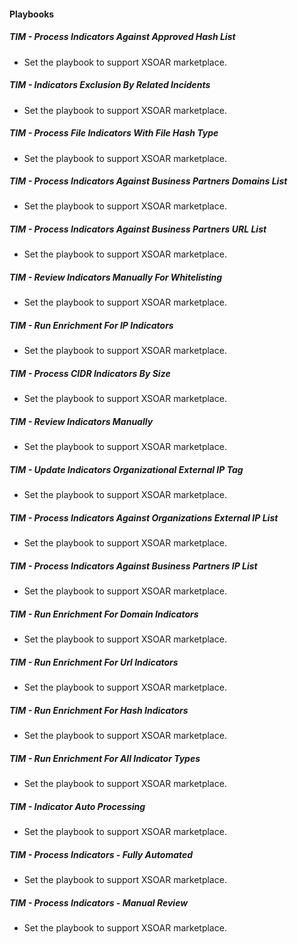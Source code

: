 
#### Playbooks

##### TIM - Process Indicators Against Approved Hash List

- Set the playbook to support XSOAR marketplace.
##### TIM - Indicators Exclusion By Related Incidents

- Set the playbook to support XSOAR marketplace.
##### TIM - Process File Indicators With File Hash Type

- Set the playbook to support XSOAR marketplace.
##### TIM - Process Indicators Against Business Partners Domains List

- Set the playbook to support XSOAR marketplace.
##### TIM - Process Indicators Against Business Partners URL List

- Set the playbook to support XSOAR marketplace.
##### TIM - Review Indicators Manually For Whitelisting

- Set the playbook to support XSOAR marketplace.
##### TIM - Run Enrichment For IP Indicators

- Set the playbook to support XSOAR marketplace.
##### TIM - Process CIDR Indicators By Size

- Set the playbook to support XSOAR marketplace.
##### TIM - Review Indicators Manually

- Set the playbook to support XSOAR marketplace.
##### TIM - Update Indicators Organizational External IP Tag

- Set the playbook to support XSOAR marketplace.
##### TIM - Process Indicators Against Organizations External IP List

- Set the playbook to support XSOAR marketplace.
##### TIM - Process Indicators Against Business Partners IP List

- Set the playbook to support XSOAR marketplace.
##### TIM - Run Enrichment For Domain Indicators

- Set the playbook to support XSOAR marketplace.
##### TIM - Run Enrichment For Url Indicators

- Set the playbook to support XSOAR marketplace.
##### TIM - Run Enrichment For Hash Indicators

- Set the playbook to support XSOAR marketplace.
##### TIM - Run Enrichment For All Indicator Types

- Set the playbook to support XSOAR marketplace.
##### TIM - Indicator Auto Processing

- Set the playbook to support XSOAR marketplace.
##### TIM - Process Indicators - Fully Automated

- Set the playbook to support XSOAR marketplace.
##### TIM - Process Indicators - Manual Review

- Set the playbook to support XSOAR marketplace.
